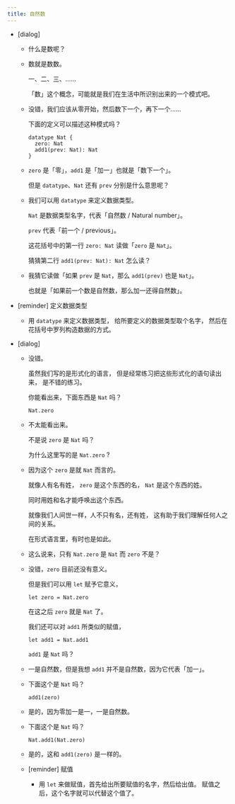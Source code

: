 ```yaml
---
title: 自然数
---
```


- [dialog]

  - 什么是数呢？

  - 数就是数数。

    一、二、三、……

    「数」这个概念，可能就是我们在生活中所识别出来的一个模式吧。

  - 没错，我们应该从零开始，然后数下一个，再下一个……

    下面的定义可以描述这种模式吗？

    ``` cicada
    datatype Nat {
      zero: Nat
      add1(prev: Nat): Nat
    }
    ```

  - `zero` 是「零」，`add1` 是「加一」也就是「数下一个」。

    但是 `datatype`、`Nat` 还有 `prev` 分别是什么意思呢？

  - 我们可以用 `datatype` 来定义数据类型。

    `Nat` 是数据类型名字，代表「自然数 / Natural number」。

    `prev` 代表「前一个 / previous」。

    这花括号中的第一行 `zero: Nat` 读做「`zero` 是 `Nat`」。

    猜猜第二行 `add1(prev: Nat): Nat` 怎么读？

  - 我猜它读做「如果 `prev` 是 `Nat`，那么 `add1(prev)` 也是 `Nat`」。

    也就是「如果前一个数是自然数，那么加一还得自然数」。

- [reminder] 定义数据类型

  - 用 `datatype` 来定义数据类型，
    给所要定义的数据类型取个名字，
    然后在花括号中罗列构造数据的方式。

- [dialog]

  - 没错。

    虽然我们写的是形式化的语言，
    但是经常练习把这些形式化的语句读出来，
    是不错的练习。

    你能看出来，下面东西是 `Nat` 吗？

    ``` cicada
    Nat.zero
    ```

  - 不太能看出来。

    不是说 `zero` 是 `Nat` 吗？

    为什么这里写的是 `Nat.zero` ?

  - 因为这个 `zero` 是就 `Nat` 而言的。

    就像人有名有姓，
    `zero` 是这个东西的名，
    `Nat` 是这个东西的姓。

    同时用姓和名才能呼唤出这个东西。

    就像我们人间世一样，人不只有名，还有姓，
    这有助于我们理解任何人之间的关系。

    在形式语言里，有时也是如此。

  - 这么说来，只有 `Nat.zero` 是 `Nat` 而 `zero` 不是？

  - 没错，`zero` 目前还没有意义。

    但是我们可以用 `let` 赋予它意义，

    ``` cicada
    let zero = Nat.zero
    ```

    在这之后 `zero` 就是 `Nat` 了。

    我们还可以对 `add1` 所类似的赋值，

    ``` cicada
    let add1 = Nat.add1
    ```

    `add1` 是 `Nat` 吗？

  - 一是自然数，但是我想 `add1` 并不是自然数，因为它代表「加一」。

  - 下面这个是 `Nat` 吗？

    ``` cicada
    add1(zero)
    ```

  - 是的，因为零加一是一，一是自然数。

  - 下面这个是 `Nat` 吗？

    ``` cicada
    Nat.add1(Nat.zero)
    ```

  - 是的，这和 `add1(zero)` 是一样的。

  - [reminder] 赋值

    - 用 `let` 来做赋值，首先给出所要赋值的名字，然后给出值。
      赋值之后，这个名字就可以代替这个值了。
